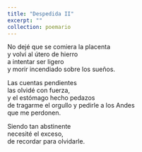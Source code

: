 ```yaml
---
title: "Despedida II"
excerpt: ""
collection: poemario
---
```


<p>
No dejé que se comiera la placenta<br>
y volví al útero de hierro<br>
a intentar ser ligero<br>
y morir incendiado sobre los sueños.
</p>

<p>
Las cuentas pendientes<br>
las olvidé con fuerza,<br>
y el estómago hecho pedazos<br>
de tragarme el orgullo y pedirle a los Andes<br>
que me perdonen.
</p>

<p>
Siendo tan abstinente<br>
necesité el exceso,<br>
de recordar para olvidarle.
</p>
